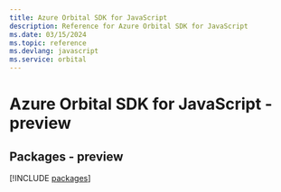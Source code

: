 ```yaml
---
title: Azure Orbital SDK for JavaScript
description: Reference for Azure Orbital SDK for JavaScript
ms.date: 03/15/2024
ms.topic: reference
ms.devlang: javascript
ms.service: orbital
---
```

# Azure Orbital SDK for JavaScript - preview
## Packages - preview
[!INCLUDE [packages](orbital-index.md)]